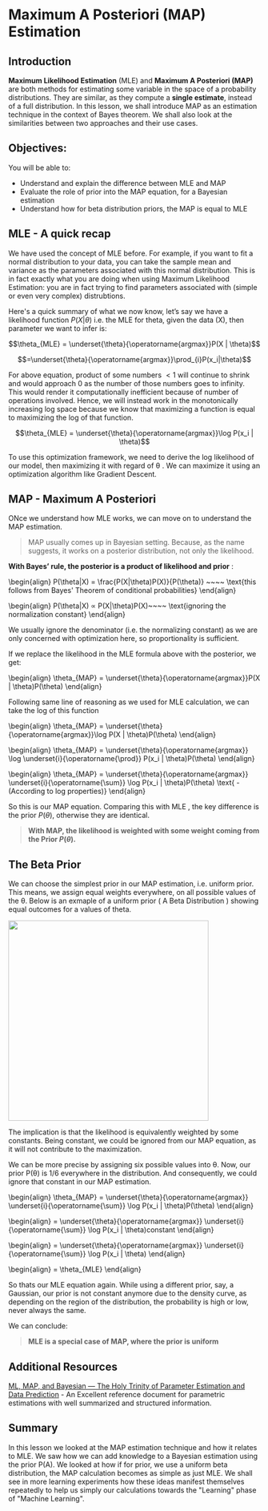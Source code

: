 
# Maximum A Posteriori (MAP) Estimation 

## Introduction

**Maximum Likelihood Estimation** (MLE) and **Maximum A Posteriori (MAP)** are both methods for estimating some variable in the space of a probability distributions. They are similar, as they compute a **single estimate**, instead of a full distribution. In this lesson, we shall introduce MAP as an estimation technique in the context of Bayes theorem. We shall also look at the similarities between two approaches and their use cases. 

## Objectives:

You will be able to:
* Understand and explain the difference between MLE and MAP
* Evaluate the role of prior into the MAP equation, for a Bayesian estimation
* Understand how for beta distribution priors, the MAP is equal to MLE

## MLE - A quick recap

We have used the concept of MLE before. For example, if you want to fit a normal distribution to your data, you can take the sample mean and variance as the parameters associated with this normal distribution. This is in fact exactly what you are doing when using Maximum Likelihood Estimation: you are in fact trying to find parameters associated with (simple or even very complex) distrubtions.


Here's a quick summary of what we now know, let’s say we have a likelihood function $P(X|θ)$ i.e. the MLE for theta, given the data (X), then parameter we want to infer is:

$$\theta_{MLE} = \underset{\theta}{\operatorname{argmax}}P(X | \theta)$$

$$=\underset{\theta}{\operatorname{argmax}}\prod_{i}P(x_i|\theta)$$

For above equation, product of some numbers $< 1$ will continue to shrink and would approach 0 as the number of those numbers goes to infinity. This would render it computationally inefficient because of number of operations involved. Hence, we will instead work in the monotonically increasing log space because we know that maximizing a function is equal to maximizing the log of that function.

$$\theta_{MLE} = \underset{\theta}{\operatorname{argmax}}\log P(x_i | \theta)$$

To use this optimization framework, we need to derive the log likelihood of our model, then maximizing it with regard of θ . We can maximize it using an optimization algorithm like Gradient Descent.

## MAP - Maximum A Posteriori 

ONce we understand how MLE works, we can move on to understand the  MAP estimation.

> MAP usually comes up in Bayesian setting. Because, as the name suggests, it works on a posterior distribution, not only the likelihood.

**With Bayes’ rule, the posterior is a product of likelihood and prior** :

\begin{align}
    P(\theta|X) = \frac{P(X|\theta)P(X)}{P(\theta)} ~~~~ \text{this follows from Bayes' Theorem of conditional probabilities}
\end{align}

\begin{align}
    P(\theta|X) ∝ P(X|\theta)P(X)~~~~ \text{ignoring the normalization constant}
\end{align}

We usually ignore the denominator (i.e. the normalizing constant) as we are only concerned with optimization here, so proportionality is sufficient.

If we replace the likelihood in the MLE formula above with the posterior, we get:



\begin{align}
    \theta_{MAP} = \underset{\theta}{\operatorname{argmax}}P(X | \theta)P(\theta)
\end{align}

Following same line of reasoning as we used for MLE calculation, we can take the log of this function

\begin{align}
    \theta_{MAP} = \underset{\theta}{\operatorname{argmax}}\log P(X | \theta)P(\theta)
\end{align}

\begin{align}
    \theta_{MAP} = \underset{\theta}{\operatorname{argmax}}  \log \underset{i}{\operatorname{\prod}}   P(x_i | \theta)P(\theta)
\end{align}

\begin{align}
   \theta_{MAP} = \underset{\theta}{\operatorname{argmax}}  \underset{i}{\operatorname{\sum}}  \log  P(x_i | \theta)P(\theta)
    \text{ - (According to log properties)}
\end{align}

So this is our MAP equation. Comparing this with MLE , the key difference is the prior $P(θ)$, otherwise they are identical. 

> **With MAP, the likelihood is weighted with some weight coming from the Prior $P(θ)$.**



## The Beta Prior

We can choose the simplest prior in our MAP estimation, i.e. uniform prior. This means, we assign equal weights everywhere, on all possible values of the θ. Below is an exmaple of a uniform prior ( A Beta Distribution ) showing equal outcomes for a values of theta. 

<img src="uniform.png" width=400>

The implication is that the likelihood is equivalently weighted by some constants. Being constant, we could be ignored from our MAP equation, as it will not contribute to the maximization.

We can be more precise by assigning six possible values into θ. Now, our prior 
P(θ) is 1/6 everywhere in the distribution. And consequently, we could ignore that constant in our MAP estimation.

\begin{align}
   \theta_{MAP} = \underset{\theta}{\operatorname{argmax}}  \underset{i}{\operatorname{\sum}}  \log  P(x_i | \theta)P(\theta)
\end{align}

\begin{align}
    = \underset{\theta}{\operatorname{argmax}}  \underset{i}{\operatorname{\sum}}  \log  P(x_i | \theta)constant
\end{align}

\begin{align}
    = \underset{\theta}{\operatorname{argmax}}  \underset{i}{\operatorname{\sum}}  \log  P(x_i | \theta)
\end{align}

\begin{align}
    = \theta_{MLE}
\end{align}


So thats our MLE equation again. While using a different prior, say, a Gaussian, our prior is not constant anymore due to the density curve, as depending on the region of the distribution, the probability is high or low, never always the same.

We can conclude:
> **MLE is a special case of MAP, where the prior is uniform**

## Additional Resources
[ML, MAP, and Bayesian — The Holy Trinity of Parameter Estimation and Data Prediction](https://engineering.purdue.edu/kak/Tutorials/Trinity.pdf) - An Excellent reference document for parametric estimations with well summarized and structured information.

## Summary 

In this lesson we looked at the MAP estimation technique and how it relates to MLE. We saw how we can add knowledge to a Bayesian estimation using the prior P(A). We looked at how if for prior, we use a uniform beta distribution, the MAP calculation becomes as simple as just MLE. We shall see in more learning experiments how these ideas manifest themselves repeatedly to help us simply our calculations towards the "Learning" phase of "Machine Learning". 
